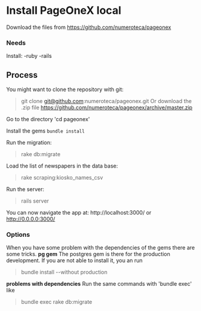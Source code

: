 Install PageOneX local
==========================
Download the files from https://github.com/numeroteca/pageonex

### Needs
Install:
-ruby
-rails

Process
-------------------------
You might want to clone the repository with git:
> git clone git@github.com:numeroteca/pageonex.git
Or download the .zip file https://github.com/numeroteca/pageonex/archive/master.zip

Go to the directory
'cd pageonex'

Install the gems
`bundle install`

Run the migration:
> rake db:migrate

Load the list of newspapers in the data base:
> rake scraping:kiosko_names_csv

Run the server:
> rails server

You can now navigate the app at:
http://localhost:3000/ 
or 
http://0.0.0.0:3000/

### Options
When you have some problem with the dependencies of the gems there are some tricks.
**pg gem**
The postgres gem is there for the production development. If you are not able to install it, you an run
>bundle install --without production

**problems with dependencies**
Run the same commands with 'bundle exec' like
>bundle exec rake db:migrate
